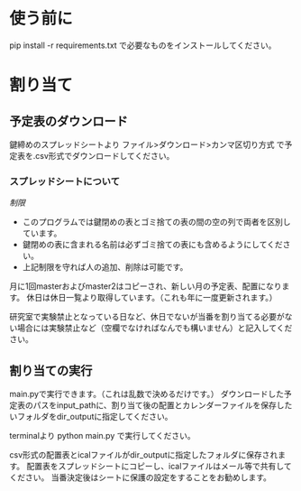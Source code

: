 # 使う前に
pip install -r requirements.txt
で必要なものをインストールしてください。

# 割り当て
## 予定表のダウンロード
鍵締めのスプレッドシートより
ファイル>ダウンロード>カンマ区切り方式
で予定表を.csv形式でダウンロードしてください。

### スプレッドシートについて
*制限*
* このプログラムでは鍵閉めの表とゴミ捨ての表の間の空の列で両者を区別しています。
* 鍵閉めの表に含まれる名前は必ずゴミ捨ての表にも含めるようにしてください。
* 上記制限を守れば人の追加、削除は可能です。

月に1回masterおよびmaster2はコピーされ、新しい月の予定表、配置になります。
休日は休日一覧より取得しています。（これも年に一度更新されます。）

研究室で実験禁止となっている日など、休日でないが当番を割り当てる必要がない場合には実験禁止など（空欄でなければなんでも構いません）と記入してください。

## 割り当ての実行
main.pyで実行できます。（これは乱数で決めるだけです。）
ダウンロードした予定表のパスをinput_pathに、割り当て後の配置とカレンダーファイルを保存したいフォルダをdir_outputに指定してください。

terminalより
python main.py
で実行してください。

csv形式の配置表とicalファイルがdir_outputに指定したフォルダに保存されます。
配置表をスプレッドシートにコピーし、icalファイルはメール等で共有してください。
当番決定後はシートに保護の設定をすることをお勧めします。

